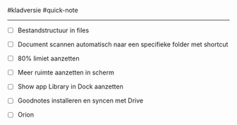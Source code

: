 #kladversie  #quick-note

---

- [ ] Bestandstructuur in files
- [ ] Document scannen automatisch naar een specifieke folder met shortcut
- [ ] 80% limiet aanzetten
- [ ] Meer ruimte aanzetten in scherm
- [ ] Show app Library in Dock aanzetten
- [ ] Goodnotes installeren en syncen met Drive
- [ ] Orion

